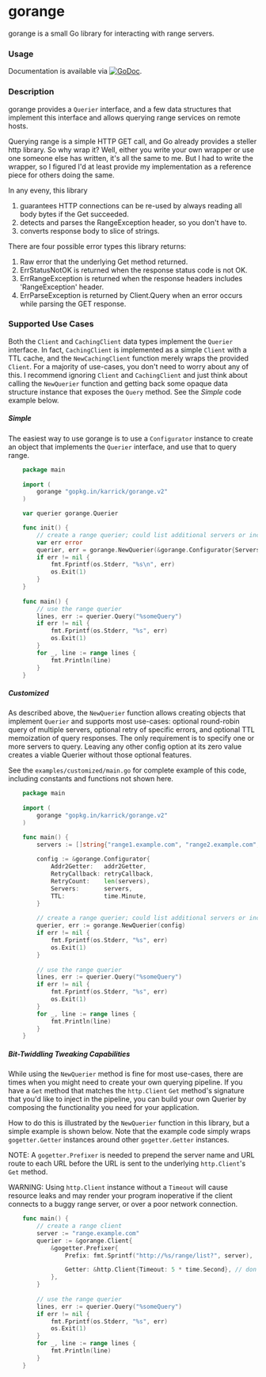 # gorange

gorange is a small Go library for interacting with range servers.

### Usage

Documentation is available via
[![GoDoc](https://godoc.org/github.com/karrick/gorange?status.svg)](https://godoc.org/github.com/karrick/gorange).

### Description

gorange provides a `Querier` interface, and a few data structures that implement this interface and
allows querying range services on remote hosts.

Querying range is a simple HTTP GET call, and Go already provides a steller http library. So why
wrap it? Well, either you write your own wrapper or use one someone else has written, it's all the
same to me. But I had to write the wrapper, so I figured I'd at least provide my implementation as a
reference piece for others doing the same.

In any eveny, this library

1. guarantees HTTP connections can be re-used by always reading all body bytes if the Get succeeded.
1. detects and parses the RangeException header, so you don't have to.
1. converts response body to slice of strings.

There are four possible error types this library returns:

1. Raw error that the underlying Get method returned.
1. ErrStatusNotOK is returned when the response status code is not OK.
1. ErrRangeException is returned when the response headers includes 'RangeException' header.
1. ErrParseException is returned by Client.Query when an error occurs while parsing the GET
response.

### Supported Use Cases

Both the `Client` and `CachingClient` data types implement the `Querier` interface. In fact,
`CachingClient` is implemented as a simple `Client` with a TTL cache, and the `NewCachingClient`
function merely wraps the provided `Client`. For a majority of use-cases, you don't need to worry
about any of this. I recommend ignoring `Client` and `CachingClient` and just think about calling
the `NewQuerier` function and getting back some opaque data structure instance that exposes the
`Query` method. See the _Simple_ code example below.

##### Simple

The easiest way to use gorange is to use a `Configurator` instance to create an object that
implements the `Querier` interface, and use that to query range.

```Go
    package main
    
    import (
        gorange "gopkg.in/karrick/gorange.v2"
    )

    var querier gorange.Querier

    func init() {
    	// create a range querier; could list additional servers or include other options as well
    	var err error
        querier, err = gorange.NewQuerier(&gorange.Configurator{Servers: []string{"range.example.com"}})
    	if err != nil {
    		fmt.Fprintf(os.Stderr, "%s\n", err)
    		os.Exit(1)
    	}
    }
    
    func main() {
    	// use the range querier
    	lines, err := querier.Query("%someQuery")
    	if err != nil {
    		fmt.Fprintf(os.Stderr, "%s", err)
    		os.Exit(1)
    	}
    	for _, line := range lines {
    		fmt.Println(line)
    	}
    }
```

##### Customized

As described above, the `NewQuerier` function allows creating objects that implement `Querier` and
supports most use-cases: optional round-robin query of multiple servers, optional retry of specific
errors, and optional TTL memoization of query responses. The only requirement is to specify one or
more servers to query. Leaving any other config option at its zero value creates a viable Querier
without those optional features.

See the `examples/customized/main.go` for complete example of this code, including constants and
functions not shown here.

```Go
    package main
    
    import (
        gorange "gopkg.in/karrick/gorange.v2"
    )

    func main() {
    	servers := []string{"range1.example.com", "range2.example.com", "range3.example.com"}
    
    	config := &gorange.Configurator{
    		Addr2Getter:   addr2Getter,
    		RetryCallback: retryCallback,
    		RetryCount:    len(servers),
    		Servers:       servers,
    		TTL:           time.Minute,
    	}
    
    	// create a range querier; could list additional servers or include other options as well
    	querier, err := gorange.NewQuerier(config)
    	if err != nil {
    		fmt.Fprintf(os.Stderr, "%s", err)
    		os.Exit(1)
    	}
    
    	// use the range querier
    	lines, err := querier.Query("%someQuery")
    	if err != nil {
    		fmt.Fprintf(os.Stderr, "%s", err)
    		os.Exit(1)
    	}
    	for _, line := range lines {
    		fmt.Println(line)
    	}
    }
```

##### Bit-Twiddling Tweaking Capabilities

While using the `NewQuerier` method is fine for most use-cases, there are times when you might need
to create your own querying pipeline. If you have a `Get` method that matches the `http.Client`
`Get` method's signature that you'd like to inject in the pipeline, you can build your own Querier
by composing the functionality you need for your application.

How to do this is illustrated by the `NewQuerier` function in this library, but a simple example is
shown below. Note that the example code simply wraps `gogetter.Getter` instances around other
`gogetter.Getter` instances.

NOTE: A `gogetter.Prefixer` is needed to prepend the server name and URL route to each URL before the
URL is sent to the underlying `http.Client`'s `Get` method.

WARNING: Using `http.Client` instance without a `Timeout` will cause resource leaks and may render
your program inoperative if the client connects to a buggy range server, or over a poor network
connection.

```Go
    func main() {
        // create a range client
    	server := "range.example.com"
    	querier := &gorange.Client{
    		&gogetter.Prefixer{
    			Prefix: fmt.Sprintf("http://%s/range/list?", server),

    			Getter: &http.Client{Timeout: 5 * time.Second}, // don't forget the Timeout...
    		},
    	}
    
        // use the range querier
    	lines, err := querier.Query("%someQuery")
    	if err != nil {
    		fmt.Fprintf(os.Stderr, "%s", err)
    		os.Exit(1)
    	}
    	for _, line := range lines {
    		fmt.Println(line)
    	}
    }
```
